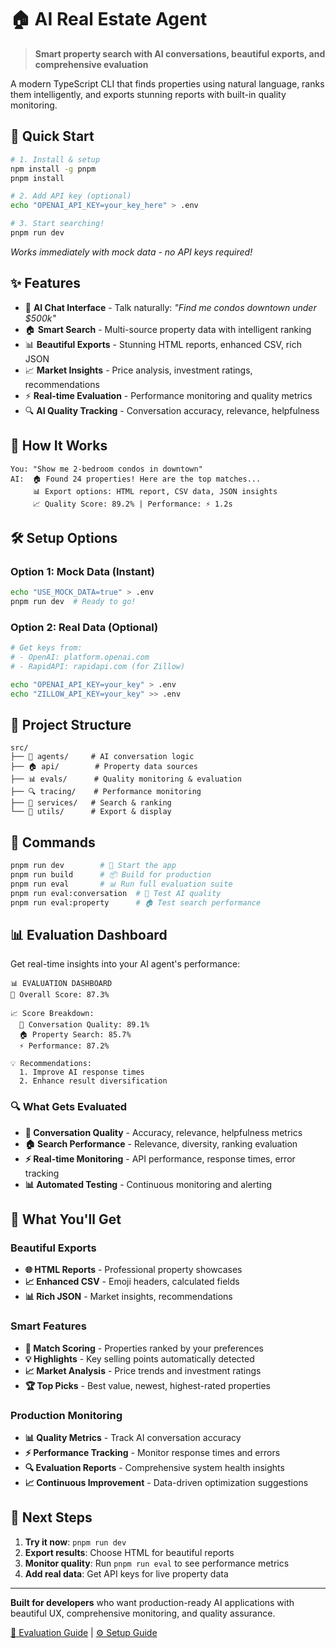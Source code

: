 # 🏠 AI Real Estate Agent

> **Smart property search with AI conversations, beautiful exports, and comprehensive evaluation**

A modern TypeScript CLI that finds properties using natural language, ranks them intelligently, and exports stunning reports with built-in quality monitoring.

## 🚀 Quick Start

```bash
# 1. Install & setup
npm install -g pnpm
pnpm install

# 2. Add API key (optional)
echo "OPENAI_API_KEY=your_key_here" > .env

# 3. Start searching!
pnpm run dev
```

*Works immediately with mock data - no API keys required!*

## ✨ Features

- 🤖 **AI Chat Interface** - Talk naturally: *"Find me condos downtown under $500k"*
- 🏠 **Smart Search** - Multi-source property data with intelligent ranking
- 📊 **Beautiful Exports** - Stunning HTML reports, enhanced CSV, rich JSON
- 📈 **Market Insights** - Price analysis, investment ratings, recommendations
- ⚡ **Real-time Evaluation** - Performance monitoring and quality metrics
- 🔍 **AI Quality Tracking** - Conversation accuracy, relevance, helpfulness

## 🎯 How It Works

```
You: "Show me 2-bedroom condos in downtown"
AI:  🏠 Found 24 properties! Here are the top matches...
     📊 Export options: HTML report, CSV data, JSON insights
     📈 Quality Score: 89.2% | Performance: ⚡ 1.2s
```

## 🛠️ Setup Options

### Option 1: Mock Data (Instant)
```bash
echo "USE_MOCK_DATA=true" > .env
pnpm run dev  # Ready to go!
```

### Option 2: Real Data (Optional)
```bash
# Get keys from:
# - OpenAI: platform.openai.com
# - RapidAPI: rapidapi.com (for Zillow)

echo "OPENAI_API_KEY=your_key" > .env
echo "ZILLOW_API_KEY=your_key" >> .env
```

## 📁 Project Structure

```
src/
├── 🤖 agents/     # AI conversation logic
├── 🏠 api/        # Property data sources  
├── 📊 evals/      # Quality monitoring & evaluation
├── 🔍 tracing/    # Performance monitoring
├── 💼 services/   # Search & ranking
└── 🎨 utils/      # Export & display
```

## 🔧 Commands

```bash
pnpm run dev        # 🚀 Start the app
pnpm run build      # 📦 Build for production
pnpm run eval       # 📊 Run full evaluation suite
pnpm run eval:conversation  # 🤖 Test AI quality
pnpm run eval:property      # 🏠 Test search performance
```

## 📊 Evaluation Dashboard

Get real-time insights into your AI agent's performance:

```
📊 EVALUATION DASHBOARD
🎯 Overall Score: 87.3%

📈 Score Breakdown:
  🤖 Conversation Quality: 89.1%
  🏠 Property Search: 85.7%  
  ⚡ Performance: 87.2%

💡 Recommendations:
  1. Improve AI response times
  2. Enhance result diversification
```

### 🔍 What Gets Evaluated
- **🤖 Conversation Quality** - Accuracy, relevance, helpfulness metrics
- **🏠 Search Performance** - Relevance, diversity, ranking evaluation  
- **⚡ Real-time Monitoring** - API performance, response times, error tracking
- **📊 Automated Testing** - Continuous monitoring and alerting

## 📸 What You'll Get

### Beautiful Exports
- **🌐 HTML Reports** - Professional property showcases
- **📈 Enhanced CSV** - Emoji headers, calculated fields  
- **📊 Rich JSON** - Market insights, recommendations

### Smart Features
- **🎯 Match Scoring** - Properties ranked by your preferences
- **💡 Highlights** - Key selling points automatically detected
- **📈 Market Analysis** - Price trends and investment ratings
- **🏆 Top Picks** - Best value, newest, highest-rated properties

### Production Monitoring
- **📊 Quality Metrics** - Track AI conversation accuracy
- **⚡ Performance Tracking** - Monitor response times and errors
- **🔍 Evaluation Reports** - Comprehensive system health insights
- **📈 Continuous Improvement** - Data-driven optimization suggestions

## 🚀 Next Steps

1. **Try it now**: `pnpm run dev` 
2. **Export results**: Choose HTML for beautiful reports
3. **Monitor quality**: Run `pnpm run eval` to see performance metrics
4. **Add real data**: Get API keys for live property data

---

**Built for developers** who want production-ready AI applications with beautiful UX, comprehensive monitoring, and quality assurance. 

[📖 Evaluation Guide](./EVALUATIONS_AND_TRACING_GUIDE.md) | [⚙️ Setup Guide](./SETUP_ENV.md)